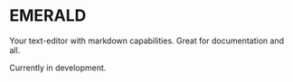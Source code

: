 # EMERALD

Your text-editor with markdown capabilities. Great for documentation and all.

Currently in development.
